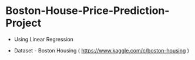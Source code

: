 # Boston-House-Price-Prediction-Project
- Using Linear Regression 

- Dataset - Boston Housing ( https://www.kaggle.com/c/boston-housing )

